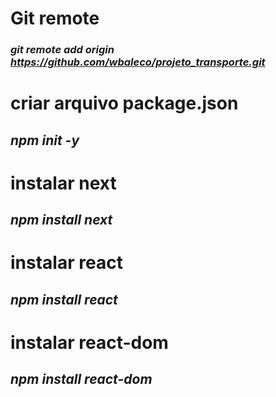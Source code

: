 
# Git remote
### *git remote add origin https://github.com/wbaleco/projeto_transporte.git*

# criar arquivo package.json
## *npm init -y*

# instalar next 
## *npm install next*

# instalar react
## *npm install react*

# instalar react-dom
## *npm install react-dom*

